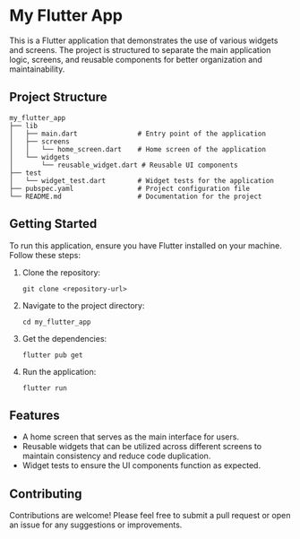 # My Flutter App

This is a Flutter application that demonstrates the use of various widgets and screens. The project is structured to separate the main application logic, screens, and reusable components for better organization and maintainability.

## Project Structure

```
my_flutter_app
├── lib
│   ├── main.dart               # Entry point of the application
│   ├── screens
│   │   └── home_screen.dart    # Home screen of the application
│   └── widgets
│       └── reusable_widget.dart # Reusable UI components
├── test
│   └── widget_test.dart        # Widget tests for the application
├── pubspec.yaml                # Project configuration file
└── README.md                   # Documentation for the project
```

## Getting Started

To run this application, ensure you have Flutter installed on your machine. Follow these steps:

1. Clone the repository:
   ```
   git clone <repository-url>
   ```

2. Navigate to the project directory:
   ```
   cd my_flutter_app
   ```

3. Get the dependencies:
   ```
   flutter pub get
   ```

4. Run the application:
   ```
   flutter run
   ```

## Features

- A home screen that serves as the main interface for users.
- Reusable widgets that can be utilized across different screens to maintain consistency and reduce code duplication.
- Widget tests to ensure the UI components function as expected.

## Contributing

Contributions are welcome! Please feel free to submit a pull request or open an issue for any suggestions or improvements.